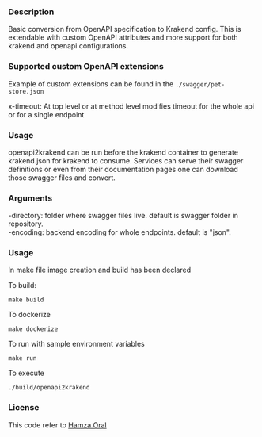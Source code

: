 ### Description

Basic conversion from OpenAPI specification to Krakend config. This is extendable with custom OpenAPI
attributes and more support for both krakend and openapi configurations.

### Supported custom OpenAPI extensions

Example of custom extensions can be found in the `./swagger/pet-store.json`

x-timeout: At top level or at method level modifies timeout for the whole api or for a single endpoint

### Usage

openapi2krakend can be run before the krakend container to generate krakend.json for krakend to consume.
Services can serve their swagger definitions or even from their documentation pages one can download those swagger
files and convert.

### Arguments

-directory: folder where swagger files live. default is swagger folder in repository.
<br>
-encoding: backend encoding for whole endpoints. default is "json".

### Usage

In make file image creation and build has been declared

To build:

```shell
make build
```

To dockerize

```shell
make dockerize
```

To run with sample environment variables

```shell
make run
```

To execute

```shell
./build/openapi2krakend
```

### License

This code refer to [Hamza Oral](https://github.com/HamzaOralK/openapi2krakend)
